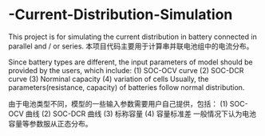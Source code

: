 # -Current-Distribution-Simulation
This project is for simulating the current distribution in battery connected in parallel and / or series. 本项目代码主要用于计算串并联电池组中的电流分布。

Since battery types are different, the input parameters of model should be provided by the users, which include: 
(1) SOC-OCV curve 
(2) SOC-DCR curve
(3) Norminal capacity
(4) variation of cells
Usually, the parameters(resistance, capacity) of batteries follow normal distribution. 

由于电池类型不同，模型的一些输入参数需要用户自己提供，包括：
(1) SOC-OCV 曲线
(2) SOC-DCR 曲线
(3) 标称容量
(4) 容量标准差
一般情况下认为电池容量等参数服从正态分布。
